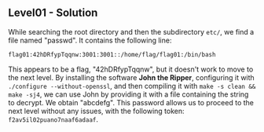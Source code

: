 ## **Level01 - Solution**

While searching the root directory and then the subdirectory `etc/`, we find a file named "passwd". It contains the following line:

`flag01:42hDRfypTqqnw:3001:3001::/home/flag/flag01:/bin/bash`

This appears to be a flag, "42hDRfypTqqnw", but it doesn't work to move to the next level. By installing the software **John the Ripper**, configuring it with `./configure --without-openssl`, and then compiling it with `make -s clean && make -sj4`, we can use John by providing it with a file containing the string to decrypt. We obtain "abcdefg". This password allows us to proceed to the next level without any issues, with the following token: `f2av5il02puano7naaf6adaaf`.
